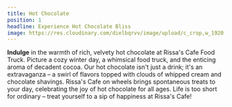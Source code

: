 ```yaml
---
title: Hot Chocolate
position: 1
headline: Experience Hot Chocolate Bliss
image: https://res.cloudinary.com/dielbqrvv/image/upload/c_crop,w_1920,h_1080,ar_16:9,g_auto/v1700530840/cafe/carousel/carousel-3.jpg
---
```

**Indulge** in the warmth of rich, velvety hot chocolate at Rissa's Cafe Food Truck. Picture a cozy winter day, a whimsical food truck, and the enticing aroma of decadent cocoa. Our hot chocolate isn't just a drink; it's an extravaganza – a swirl of flavors topped with clouds of whipped cream and chocolate shavings. Rissa's Cafe on wheels brings spontaneous treats to your day, celebrating the joy of hot chocolate for all ages. Life is too short for ordinary – treat yourself to a sip of happiness at Rissa's Cafe!